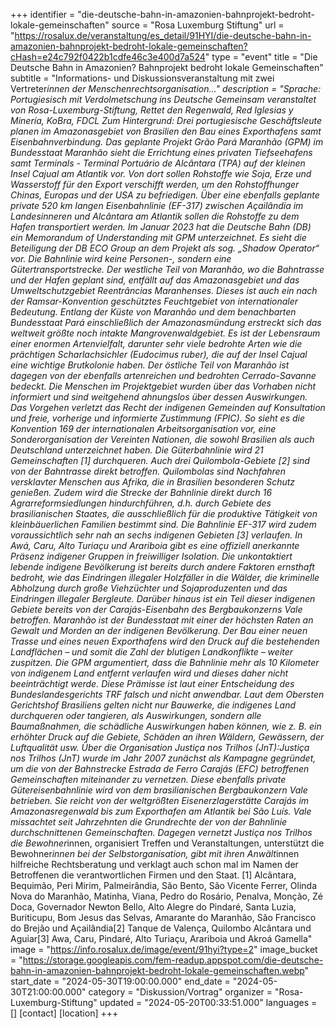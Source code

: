 +++
identifier = "die-deutsche-bahn-in-amazonien-bahnprojekt-bedroht-lokale-gemeinschaften"
source = "Rosa Luxemburg Stiftung"
url = "https://rosalux.de/veranstaltung/es_detail/91HYI/die-deutsche-bahn-in-amazonien-bahnprojekt-bedroht-lokale-gemeinschaften?cHash=e24c792f0422b1cdfe46c3e400d7a524"
type = "event"
title = "Die Deutsche Bahn in Amazonien? Bahnprojekt bedroht lokale Gemeinschaften"
subtitle = "Informations- und Diskussionsveranstaltung mit zwei Vertreter*innen der Menschenrechtsorganisation…"
description = "Sprache: Portugiesisch mit Verdolmetschung ins Deutsche
Gemeinsam veranstaltet von Rosa-Luxemburg-Stiftung, Rettet den Regenwald, Red Iglesias y Minería, KoBra, FDCL
Zum Hintergrund: Drei portugiesische Geschäftsleute planen im Amazonasgebiet von Brasilien den Bau eines Exporthafens samt Eisenbahnverbindung. Das geplante Projekt Grão Pará Maranhão (GPM) im Bundesstaat Maranhão sieht die Errichtung eines privaten Tiefseehafens samt Terminals - Terminal Portuário de Alcântara (TPA) auf der kleinen Insel Cajual am Atlantik vor. Von dort sollen Rohstoffe wie Soja, Erze und Wasserstoff für den Export verschifft werden, um den Rohstoffhunger Chinas, Europas und der USA zu befriedigen.
Über eine ebenfalls geplante private 520 km langen Eisenbahnlinie (EF-317) zwischen Açailândia im Landesinneren und Alcântara am Atlantik sollen die Rohstoffe zu dem Hafen transportiert werden. Im Januar 2023 hat die Deutsche Bahn (DB) ein Memorandum of Understanding mit GPM unterzeichnet. Es sieht die Beteiligung der DB ECO Group an dem Projekt als sog. „Shadow Operator“ vor. Die Bahnlinie wird keine Personen-, sondern eine Gütertransportstrecke.
Der westliche Teil von Maranhão, wo die Bahntrasse und der Hafen geplant sind, entfällt auf das Amazonasgebiet und das Umweltschutzgebiet Reentrâncias Maranhenses. Dieses ist auch ein nach der Ramsar-Konvention geschütztes Feuchtgebiet von internationaler Bedeutung. Entlang der Küste von Maranhão und dem benachbarten Bundesstaat Pará einschließlich der Amazonasmündung erstreckt sich das weltweit größte noch intakte Mangrovenwaldgebiet. Es ist der Lebensraum einer enormen Artenvielfalt, darunter sehr viele bedrohte Arten wie die prächtigen Scharlachsichler (Eudocimus ruber), die auf der Insel Cajual eine wichtige Brutkolonie haben. Der östliche Teil von Maranhão ist dagegen von der ebenfalls artenreichen und bedrohten Cerrado-Savanne bedeckt.
Die Menschen im Projektgebiet wurden über das Vorhaben nicht informiert und sind weitgehend ahnungslos über dessen Auswirkungen. Das Vorgehen verletzt das Recht der indigenen Gemeinden auf Konsultation und freie, vorherige und informierte Zustimmung (FPIC). So sieht es die Konvention 169 der internationalen Arbeitsorganisation vor, eine Sonderorganisation der Vereinten Nationen, die sowohl Brasilien als auch Deutschland unterzeichnet haben.
Die Güterbahnlinie wird 21 Gemeinschaften [1] durchqueren. Auch drei Quilombola-Gebiete [2] sind von der Bahntrasse direkt betroffen. Quilombolas sind Nachfahren versklavter Menschen aus Afrika, die in Brasilien besonderen Schutz genießen. Zudem wird die Strecke der Bahnlinie direkt durch 16 Agrarreformsiedlungen hindurchführen, d.h. durch Gebiete des brasilianischen Staates, die ausschließlich für die produktive Tätigkeit von kleinbäuerlichen Familien bestimmt sind.
Die Bahnlinie EF-317 wird zudem voraussichtlich sehr nah an sechs indigenen Gebieten [3] verlaufen. In Awá, Caru, Alto Turiaçu und Arariboia gibt es eine offiziell anerkannte Präsenz indigener Gruppen in freiwilliger Isolation. Die unkontaktiert lebende indigene Bevölkerung ist bereits durch andere Faktoren ernsthaft bedroht, wie das Eindringen illegaler Holzfäller in die Wälder, die kriminelle Abholzung durch große Viehzüchter und Sojaproduzenten und das Eindringen illegaler Bergleute. Darüber hinaus ist ein Teil dieser indigenen Gebiete bereits von der Carajás-Eisenbahn des Bergbaukonzerns Vale betroffen.
Maranhão ist der Bundesstaat mit einer der höchsten Raten an Gewalt und Morden an der indigenen Bevölkerung. Der Bau einer neuen Trasse und eines neuen Exporthafens wird den Druck auf die bestehenden Landflächen – und somit die Zahl der blutigen Landkonflikte – weiter zuspitzen.
Die GPM argumentiert, dass die Bahnlinie mehr als 10 Kilometer von indigenem Land entfernt verlaufen wird und dieses daher nicht beeinträchtigt werde. Diese Prämisse ist laut einer Entscheidung des Bundeslandesgerichts TRF falsch und nicht anwendbar. Laut dem Obersten Gerichtshof Brasiliens gelten nicht nur Bauwerke, die indigenes Land durchqueren oder tangieren, als Auswirkungen, sondern alle Baumaßnahmen, die schädliche Auswirkungen haben können, wie z. B. ein erhöhter Druck auf die Gebiete, Schäden an ihren Wäldern, Gewässern, der Luftqualität usw.
Über die Organisation Justiça nos Trilhos (JnT):Justiça nos Trilhos (JnT) wurde im Jahr 2007 zunächst als Kampagne gegründet, um die von der Bahnstrecke Estrada de Ferro Carajás (EFC) betroffenen Gemeinschaften miteinander zu vernetzen. Diese ebenfalls private Gütereisenbahnlinie wird von dem brasilianischen Bergbaukonzern Vale betrieben. Sie reicht von der weltgrößten Eisenerzlagerstätte Carajás im Amazonasregenwald bis zum Exporthafen am Atlantik bei São Luís. Vale missachtet seit Jahrzehnten die Grundrechte der von der Bahnlinie durchschnittenen Gemeinschaften. Dagegen vernetzt Justiça nos Trilhos die Bewohner*innen, organisiert Treffen und Veranstaltungen, unterstützt die Bewohner*innen bei der Selbstorganisation, gibt mit ihren Anwält*innen hilfreiche Rechtsberatung und verklagt auch schon mal im Namen der Betroffenen die verantwortlichen Firmen und den Staat. 
[1] Alcântara, Bequimão, Peri Mirim, Palmeirândia, São Bento, São Vicente Ferrer, Olinda Nova do Maranhão, Matinha, Viana, Pedro do Rosário, Penalva, Monção, Zé Doca, Governador Newton Bello, Alto Alegre do Pindaré, Santa Luzia, Buriticupu, Bom Jesus das Selvas, Amarante do Maranhão, São Francisco do Brejão und Açailândia[2] Tanque de Valença, Quilombo Alcântara und Aguiar[3] Awa, Caru, Pindaré, Alto Turiaçu, Arariboia und Akroá Gamella"
image = "https://info.rosalux.de/image/event/91hyi?type=2"
image_bucket = "https://storage.googleapis.com/fem-readup.appspot.com/die-deutsche-bahn-in-amazonien-bahnprojekt-bedroht-lokale-gemeinschaften.webp"
start_date = "2024-05-30T19:00:00.000"
end_date = "2024-05-30T21:00:00.000"
category = "Diskussion/Vortrag"
organizer = "Rosa-Luxemburg-Stiftung"
updated = "2024-05-20T00:33:51.000"
languages = []
[contact]
[location]
+++